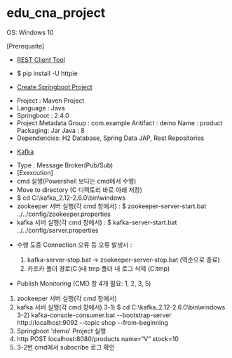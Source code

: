 # edu_cna_project

OS: Windows 10

[Prerequsite]

* [REST Client Tool](https://github.com/TheOpenCloudEngine/uEngine-cloud/wiki/Httpie-설치)
- $ pip install -U httpie

* [Create Springboot Project](https://start.spring.io/)
- Project : Maven Project
- Language : Java
- Springboot : 2.4.0
- Project Metadata
  Group : com.example
  Aritifact : demo
  Name : product
  Packaging: Jar
  Java : 8
- Dependencies: H2 Database, Spring Data JAP, Rest Repositories

* [Kafka](https://blusky10.tistory.com/366) 
 - Type : Message Broker(Pub/Sub)
 - [Exexcution]
 - cmd 실행(Powershell 보다는 cmd에서 수행) 
 - Move to directory (C 디렉토리 바로 아래 저장)
 - $ cd C:\kafka_2.12-2.6.0\bin\windows
 - zookeeper 서버 실행(각 cmd 창에서) : $ zookeeper-server-start.bat ../../config/zookeeper.properties
 - kafka 서버 실행(각 cmd 창에서) : $ kafka-server-start.bat ../../config/server.properties
 
 * 수행 도중 Connection 오류 등 오류 발생시 : 
   1) kafka-server-stop.bat → zookeeper-server-stop.bat (역순으로 종료)
   2) 카프카 폴더 경로(C:)내 tmp 폴더 내 로그 삭제 (C:tmp)
  
* Publish Monitoring (CMD 창 4개 필요: 1, 2, 3, 5)

 1) zookeeper 서버 실행(각 cmd 창에서)
 2) kafka 서버 실행(각 cmd 창에서) 
 3-1) $ cd C:\kafka_2.12-2.6.0\bin\windows 
 3-2) kafka-console-consumer.bat --bootstrap-server http://localhost:9092 --topic shop --from-beginning 
 4) Springboot 'demo' Project 실행 
 5) http POST localhost:8080/products name=“V” stock=10 
 6) 3-2번 cmd에서 subscribe 로그 확인
